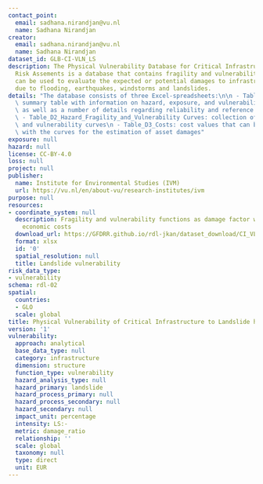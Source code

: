 ```yaml
---
contact_point:
  email: sadhana.nirandjan@vu.nl
  name: Sadhana Nirandjan
creator:
  email: sadhana.nirandjan@vu.nl
  name: Sadhana Nirandjan
dataset_id: GLB-CI-VLN_LS
description: The Physical Vulnerability Database for Critical Infrastructure Hazard
  Risk Assements is a database that contains fragility and vulnerability curves that
  can be used to evaluate the expected or potential damages to infrastructure assets
  due to flooding, earthquakes, windstorms and landslides.
details: "The database consists of three Excel-spreadsheets:\n\n - Table_D1_Summary_CI_Vulnerability_Data:\
  \ summary table with information on hazard, exposure, and vulnerability characteristics\
  \ as well as a number of details regarding reliability and reference purposes.\n\
  \ - Table_D2_Hazard_Fragility_and_Vulnerability Curves: collection of fragility\
  \ and vulnerability curves\n - Table_D3_Costs: cost values that can be used in combination\
  \ with the curves for the estimation of asset damages"
exposure: null
hazard: null
license: CC-BY-4.0
loss: null
project: null
publisher:
  name: Institute for Environmental Studies (IVM)
  url: https://vu.nl/en/about-vu/research-institutes/ivm
purpose: null
resources:
- coordinate_system: null
  description: Fragility and vulnerability functions as damage factor with associated
    economic costs
  download_url: https://GFDRR.github.io/rdl-jkan/dataset_download/CI_VLN-LS.zip
  format: xlsx
  id: '0'
  spatial_resolution: null
  title: Landslide vulnerability
risk_data_type:
- vulnerability
schema: rdl-02
spatial:
  countries:
  - GLO
  scale: global
title: Physical Vulnerability of Critical Infrastructure to Landslide hazard
version: '1'
vulnerability:
  approach: analytical
  base_data_type: null
  category: infrastructure
  dimension: structure
  function_type: vulnerability
  hazard_analysis_type: null
  hazard_primary: landslide
  hazard_process_primary: null
  hazard_process_secondary: null
  hazard_secondary: null
  impact_unit: percentage
  intensity: LS:-
  metric: damage_ratio
  relationship: ''
  scale: global
  taxonomy: null
  type: direct
  unit: EUR
---
```

